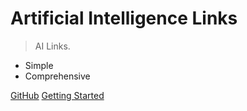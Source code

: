 # Artificial Intelligence Links

> AI Links.

- Simple
- Comprehensive

[GitHub](https://github.com/NextArtifIntell/AILinks)
[Getting Started](#AILinks)
